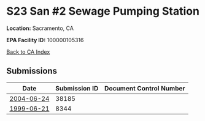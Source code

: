 # S23 San #2 Sewage Pumping Station

**Location:** Sacramento, CA

**EPA Facility ID:** 100000105316

[Back to CA Index](../../index.md)

## Submissions

| Date | Submission ID | Document Control Number |
|------|--------------|-------------------------|
| [2004-06-24](submissions/38185.md) | 38185 |  |
| [1999-06-21](submissions/8344.md) | 8344 |  |
